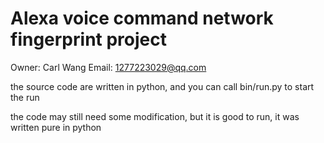# Alexa voice command network fingerprint project

Owner: Carl Wang
Email: 1277223029@qq.com

the source code are written in python, and you can call bin/run.py to start the run

the code may still need some modification, but it is good to run, it was written pure in python
